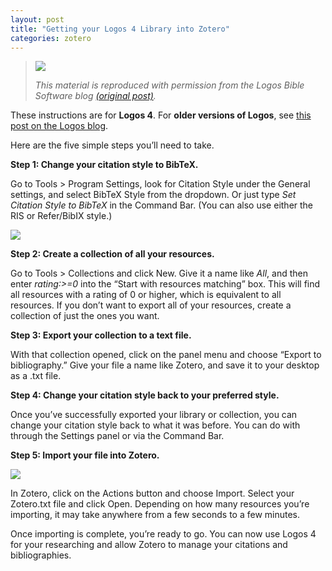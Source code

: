 ```yaml
---
layout: post
title: "Getting your Logos 4 Library into Zotero"
categories: zotero
---
```


> ![](http://www.logos.com/media/mediakit/LogosLogoTrans100x32.png) 
>
> *This
> material is reproduced with permission from the Logos Bible Software
> blog [(original
> post)](http://blog.logos.com/archives/2010/06/exporting_your_logos_4_library_to_zotero.html).*

These instructions are for **Logos 4**. For **older versions of Logos**, see [this post on the Logos blog](http://blog.logos.com/archives/2009/02/exporting_your_libronix_library_to_zotero.html).

Here are the five simple steps you’ll need to take.

**Step 1: Change your citation style to BibTeX.**

Go to Tools \> Program Settings, look for Citation Style under the General settings, and select BibTeX Style from the dropdown. Or just type *Set Citation Style to BibTeX* in the Command Bar. (You can also use either the RIS or Refer/BibIX style.)

![](http://www.logos.com/media/blog/export-to-bibliography.png)

**Step 2:
Create a collection of all your resources.**

Go to Tools \> Collections and click New. Give it a name like *All*, and then enter *rating:\>=0* into the “Start with resources matching” box. This will find all resources with a rating of 0 or higher, which is equivalent to all resources. If you don’t want to export all of your resources, create a collection of just the ones you want.

**Step 3: Export your collection to a text file.**

With that collection opened, click on the panel menu and choose “Export to bibliography.” Give your file a name like Zotero, and save it to your desktop as a .txt file.

**Step 4: Change your citation style back to your preferred style.**

Once you’ve successfully exported your library or collection, you can change your citation style back to what it was before. You can do with through the Settings panel or via the Command Bar.

**Step 5: Import your file into Zotero.**

![](http://www.logos.com/media/blog/zotero-import.png)

In Zotero, click on the Actions button and choose Import. Select your Zotero.txt file and click Open. Depending on how many resources you’re importing, it may take anywhere from a few seconds to a few minutes.

Once importing is complete, you’re ready to go. You can now use Logos 4 for your researching and allow Zotero to manage your citations and bibliographies.